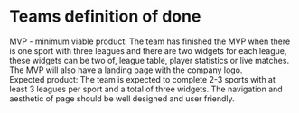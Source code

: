 # Teams definition of done
MVP - minimum viable product: The team has finished the MVP when there is one sport with three leagues and there are two widgets for each league, these widgets can be two of, league table, player statistics or live matches. The MVP will also have a landing page with the company logo. \
Expected product: The team is expected to complete 2-3 sports with at least 3 leagues per sport and a total of three widgets. The navigation and aesthetic of page should be well designed and user friendly.